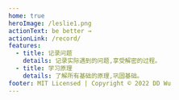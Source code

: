 ```yaml
---
home: true
heroImage: /leslie1.png
actionText: be better →
actionLink: /record/
features:
  - title: 记录问题
    details: 记录实际遇到的问题,享受解密的过程。
  - title: 学习原理
    details: 了解所有基础的原理,巩固基础。
footer: MIT Licensed | Copyright © 2022 DD Wu
---
```

